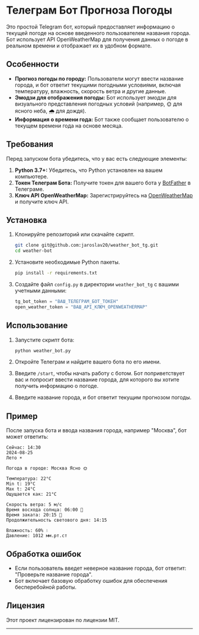
# Телеграм Бот Прогноза Погоды

Это простой Telegram бот, который предоставляет информацию о текущей погоде на основе введенного пользователем названия города. Бот использует API OpenWeatherMap для получения данных о погоде в реальном времени и отображает их в удобном формате.

## Особенности

- **Прогноз погоды по городу:** Пользователи могут ввести название города, и бот ответит текущими погодными условиями, включая температуру, влажность, скорость ветра и другие данные.
- **Эмодзи для отображения погоды:** Бот использует эмодзи для визуального представления погодных условий (например, 🌞 для ясного неба, 🌧️ для дождя).
- **Информация о времени года:** Бот также сообщает пользователю о текущем времени года на основе месяца.

## Требования

Перед запуском бота убедитесь, что у вас есть следующие элементы:

1. **Python 3.7+:** Убедитесь, что Python установлен на вашем компьютере.
2. **Токен Телеграм Бота:** Получите токен для вашего бота у [BotFather](https://core.telegram.org/bots#6-botfather) в Телеграме.
3. **Ключ API OpenWeatherMap:** Зарегистрируйтесь на [OpenWeatherMap](https://home.openweathermap.org/users/sign_up) и получите ключ API.

## Установка

1. Клонируйте репозиторий или скачайте скрипт.

   ```bash
   git clone git@github.com:jaroslav20/weather_bot_tg.git
   cd weather-bot
   ```

2. Установите необходимые Python пакеты.

   ```bash
   pip install -r requirements.txt
   ```

3. Создайте файл `config.py` в директории `weather_bot_tg` с вашими учетными данными:

   ```python
   tg_bot_token = "ВАШ_ТЕЛЕГРАМ_БОТ_ТОКЕН"
   open_weather_token = "ВАШ_API_КЛЮЧ_OPENWEATHERMAP"
   ```

## Использование

1. Запустите скрипт бота:

   ```bash
   python weather_bot.py
   ```

2. Откройте Телеграм и найдите вашего бота по его имени.
3. Введите `/start`, чтобы начать работу с ботом. Бот поприветствует вас и попросит ввести название города, для которого вы хотите получить информацию о погоде.
4. Введите название города, и бот ответит текущим прогнозом погоды.

## Пример

После запуска бота и ввода названия города, например "Москва", бот может ответить:

```
Сейчас: 14:30
2024-08-25
Лето ☀️️

Погода в городе: Москва Ясно 🌞

Температура: 22°C
Min t: 19°C
Max t: 24°C
Ощущается как: 21°C

Скорость ветра: 5 м/с
Время восхода солнца: 06:00 🌅
Время заката: 20:15 🌇
Продолжительность светового дня: 14:15

Влажность: 60% 💧
Давление: 1012 мм.рт.ст
```

## Обработка ошибок

- Если пользователь введет неверное название города, бот ответит: "Проверьте название города".
- Бот включает базовую обработку ошибок для обеспечения бесперебойной работы.


## Лицензия

Этот проект лицензирован по лицензии MIT.

---
